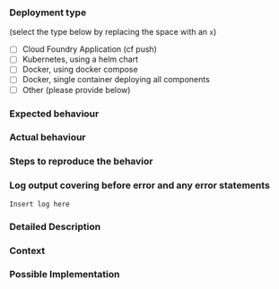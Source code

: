 <!--- For bugs and general issues -->
### Deployment type
(select the type below by replacing the space with an `x`)
* [ ] Cloud Foundry Application (cf push)
* [ ] Kubernetes, using a helm chart
* [ ] Docker, using docker compose
* [ ] Docker, single container deploying all components
* [ ] Other (please provide below)

### Expected behaviour

### Actual behaviour

### Steps to reproduce the behavior

### Log output covering before error and any error statements
```
Insert log here
```


<!--- For feature requests -->
### Detailed Description
<!--- Provide a detailed description of the change or addition you are proposing -->

### Context
<!--- Why is this change important to you? How would you use it? -->
<!--- How can it benefit other users? -->

### Possible Implementation
<!--- Not obligatory, but suggest an idea for implementing addition or change -->